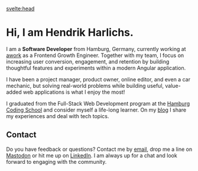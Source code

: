 <script>
	import { siteTitle } from '$lib/config';
	import { description } from '$lib/data';
</script>

<svelte:head>

<title>Home | { siteTitle }</title>
<meta name="description" content={description} />
<meta property="og:type" content="website" />
<meta property="og:title" content="Home | { siteTitle }" />
<meta property="og:description" content={description} />
<meta property="og:image" content="https://hendrikharlichs.de/share.png" />
<meta name="twitter:title" content="Home | { siteTitle }" />
<meta name="twitter:description" content={description} />
<meta name="twitter:image" content="https://hendrikharlichs.de/share.png" />
</svelte:head>

# Hi, I am Hendrik Harlichs.

I am a **Software Developer** from Hamburg, Germany, currently working at <a href="https://www.awork.com/" target="_blank" rel="external noopener noreferrer">awork</a> as a Frontend Growth Engineer. Together with my team, I focus on increasing user conversion, engagement, and retention by building thoughtful features and experiments within a modern Angular application.

I have been a project manager, product owner, online editor, and even a car mechanic, but solving real-world problems while building useful, value-added web applications is what I enjoy the most!

I graduated from the Full-Stack Web Development program at the <a href="https://hamburgcodingschool.com/" target="_blank" rel="external noopener noreferrer">Hamburg Coding School</a> and consider myself a life-long learner. On my <a href="/notes">blog</a> I share my experiences and deal with tech topics.

## Contact

Do you have feedback or questions? Contact me by <a href="mailto:hi@hendrikharlichs.de" target="_blank" rel="external noopener noreferrer">email</a>, drop me a line on <a href="https://mas.to/@hendrik" target="_blank" rel="external me noopener noreferrer">Mastodon</a> or hit me up on <a href="https://www.linkedin.com/in/hendrikharlichs" target="_blank" rel="external noopener noreferrer">LinkedIn</a>. I am always up for a chat and look forward to engaging with the community.
